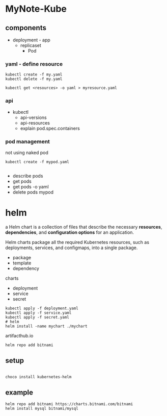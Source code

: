 # MyNote-Kube


## components

* deployment - app
    * replicaset
        * Pod



### yaml - define resource

```
kubectl create -f my.yaml
kubectl delete -f my.yaml

kubectl get <resources> -o yaml > myresource.yaml

```


### api

* kubectl 
    * api-versions
    * api-resources
    * explain pod.spec.containers


 ### pod management
 
 not using naked pod
 ```
 kubectl create -f mypod.yaml
 
 
 ```
 * describe pods
 * get pods
 * get pods <podname> -o yaml
 *  delete pods mypod


# helm
a Helm chart is a collection of files that describe the necessary **resources**, **dependencies**, and **configuration options** for an application.

Helm charts package all the required Kubernetes resources, such as deployments, services, and configmaps, into a single package.
* package
* template
* dependency

charts
* deployment
* service
* secret
```shell
kubectl apply -f deployment.yaml
kubectl apply -f service.yaml
kubectl apply -f secret.yaml
# helm
helm install -name mychart ./mychart

```
artifacthub.io



```
helm repo add bitnami 
```
## setup

```shell

choco install kubernetes-helm

```
## example
```
helm repo add bitnami https://charts.bitnami.com/bitnami
helm install mysql bitnami/mysql
```
<!--stackedit_data:
eyJoaXN0b3J5IjpbODUwODUyMTEwLC04NTM5MzY3OTEsLTM3ND
E4NzQ1MiwxNDY4NTI5MzExLC0xMTQ3NDM2OTM0LC01OTM1NTM0
MjEsLTk5ODI0MTgzMl19
-->